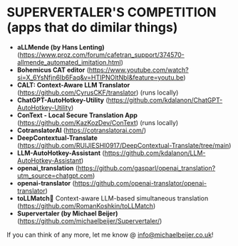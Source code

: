 # SUPERVERTALER'S COMPETITION (apps that do dimilar things)
- **aLLMende (by Hans Lenting)** (https://www.proz.com/forum/cafetran_support/374570-allmende_automated_imitation.html)
- **Bohemicus CAT editor** (https://www.youtube.com/watch?si=X_6YsNfjn6Ib6Faq&v=HTIPNOltNbI&feature=youtu.be)
- **CALT: Context-Aware LLM Translator** (https://github.com/CyrusCKF/translator) (runs locally)
- **ChatGPT-AutoHotkey-Utility** (https://github.com/kdalanon/ChatGPT-AutoHotkey-Utility)
- **ConText - Local Secure Translation App** (https://github.com/KazKozDev/ConText) (runs locally)
- **CotranslatorAI** (https://cotranslatorai.com/)
- **DeepContextual-Translate** (https://github.com/RUIJIESHI0917/DeepContextual-Translate/tree/main)
- **LLM-AutoHotkey-Assistant** (https://github.com/kdalanon/LLM-AutoHotkey-Assistant)
- **openai_translation** (https://github.com/gasparl/openai_translation?utm_source=chatgpt.com)
- **openai-translator** (https://github.com/openai-translator/openai-translator)
- **toLLMatch🔪** Context-aware LLM-based simultaneous translation (https://github.com/RomanKoshkin/toLLMatch)
- **Supervertaler (by Michael Beijer)** (https://github.com/michaelbeijer/Supervertaler/)

If you can think of any more, let me know @ info@michaelbeijer.co.uk!
